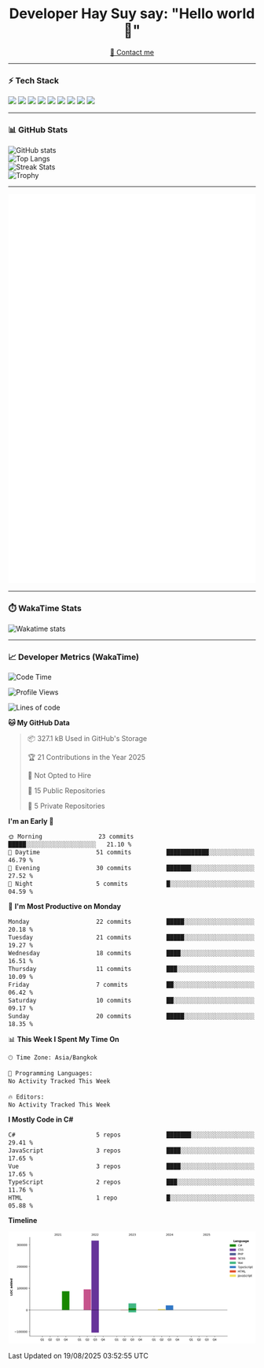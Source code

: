 <h1 align="center">Developer Hay Suy say: "Hello world 👋"</h1>

<p align="center">
  <a href="quoclam4a@gmail.com">📧 Contact me</a>
</p>

---

### ⚡ Tech Stack

<p>
  <img src="https://img.shields.io/badge/TypeScript-3178C6?logo=typescript&logoColor=fff&style=for-the-badge"/>
  <img src="https://img.shields.io/badge/JavaScript-F7DF1E?logo=javascript&logoColor=000&style=for-the-badge"/>
  <img src="https://img.shields.io/badge/Node.js-43853D?logo=node.js&logoColor=fff&style=for-the-badge"/>
  <img src="https://img.shields.io/badge/Vue.js-35495E?logo=vue.js&logoColor=4FC08D&style=for-the-badge"/>
  <img src="https://img.shields.io/badge/React-20232A?logo=react&logoColor=61DAFB&style=for-the-badge"/>
  <img src="https://img.shields.io/badge/PHP-777BB4?logo=php&logoColor=fff&style=for-the-badge"/>
  <img src="https://img.shields.io/badge/MySQL-005C84?logo=mysql&logoColor=fff&style=for-the-badge"/>
  <img src="https://img.shields.io/badge/PostgreSQL-316192?logo=postgresql&logoColor=fff&style=for-the-badge"/>
  <img src="https://img.shields.io/badge/Docker-2496ED?logo=docker&logoColor=fff&style=for-the-badge"/>
</p>

---

### 📊 GitHub Stats

![GitHub stats](https://github-readme-stats.vercel.app/api?username=QuocLam98&show_icons=true&theme=radical)  
![Top Langs](https://github-readme-stats.vercel.app/api/top-langs/?username=QuocLam98&layout=compact&theme=dark)  
![Streak Stats](https://streak-stats.demolab.com?user=QuocLam98&theme=dark&hide_border=true)  
![Trophy](https://github-profile-trophy.vercel.app/?username=QuocLam98&theme=onedark)

---

![Metrics](https://github.com/QuocLam98/QuocLam98/blob/main/github-metrics.svg)

---

### ⏱️ WakaTime Stats

![Wakatime stats](https://github-readme-stats.vercel.app/api/wakatime?username=DeveloperHaySuy&layout=compact&theme=dark)

---

### 📈 Developer Metrics (WakaTime)

<!--START_SECTION:waka-->
![Code Time](http://img.shields.io/badge/Code%20Time-572%20hrs%2022%20mins-blue)

![Profile Views](http://img.shields.io/badge/Profile%20Views-0-blue)

![Lines of code](https://img.shields.io/badge/From%20Hello%20World%20I%27ve%20Written-553.4%20thousand%20lines%20of%20code-blue)

**🐱 My GitHub Data** 

> 📦 327.1 kB Used in GitHub's Storage 
 > 
> 🏆 21 Contributions in the Year 2025
 > 
> 🚫 Not Opted to Hire
 > 
> 📜 15 Public Repositories 
 > 
> 🔑 5 Private Repositories 
 > 
**I'm an Early 🐤** 

```text
🌞 Morning                23 commits          █████░░░░░░░░░░░░░░░░░░░░   21.10 % 
🌆 Daytime                51 commits          ████████████░░░░░░░░░░░░░   46.79 % 
🌃 Evening                30 commits          ███████░░░░░░░░░░░░░░░░░░   27.52 % 
🌙 Night                  5 commits           █░░░░░░░░░░░░░░░░░░░░░░░░   04.59 % 
```
📅 **I'm Most Productive on Monday** 

```text
Monday                   22 commits          █████░░░░░░░░░░░░░░░░░░░░   20.18 % 
Tuesday                  21 commits          █████░░░░░░░░░░░░░░░░░░░░   19.27 % 
Wednesday                18 commits          ████░░░░░░░░░░░░░░░░░░░░░   16.51 % 
Thursday                 11 commits          ███░░░░░░░░░░░░░░░░░░░░░░   10.09 % 
Friday                   7 commits           ██░░░░░░░░░░░░░░░░░░░░░░░   06.42 % 
Saturday                 10 commits          ██░░░░░░░░░░░░░░░░░░░░░░░   09.17 % 
Sunday                   20 commits          █████░░░░░░░░░░░░░░░░░░░░   18.35 % 
```


📊 **This Week I Spent My Time On** 

```text
🕑︎ Time Zone: Asia/Bangkok

💬 Programming Languages: 
No Activity Tracked This Week

🔥 Editors: 
No Activity Tracked This Week
```

**I Mostly Code in C#** 

```text
C#                       5 repos             ███████░░░░░░░░░░░░░░░░░░   29.41 % 
JavaScript               3 repos             ████░░░░░░░░░░░░░░░░░░░░░   17.65 % 
Vue                      3 repos             ████░░░░░░░░░░░░░░░░░░░░░   17.65 % 
TypeScript               2 repos             ███░░░░░░░░░░░░░░░░░░░░░░   11.76 % 
HTML                     1 repo              █░░░░░░░░░░░░░░░░░░░░░░░░   05.88 % 
```



**Timeline**

![Lines of Code chart](https://raw.githubusercontent.com/QuocLam98/QuocLam98/main/assets/bar_graph.png)


 Last Updated on 19/08/2025 03:52:55 UTC
<!--END_SECTION:waka-->
